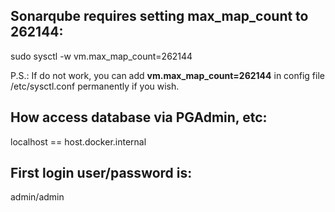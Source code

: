 ## Sonarqube requires setting max_map_count to 262144:

sudo sysctl -w vm.max_map_count=262144

P.S.: If do not work, you can add **vm.max_map_count=262144** in config file /etc/sysctl.conf permanently if you wish.

## How access database via PGAdmin, etc:

localhost == host.docker.internal

## First login user/password is:

admin/admin
